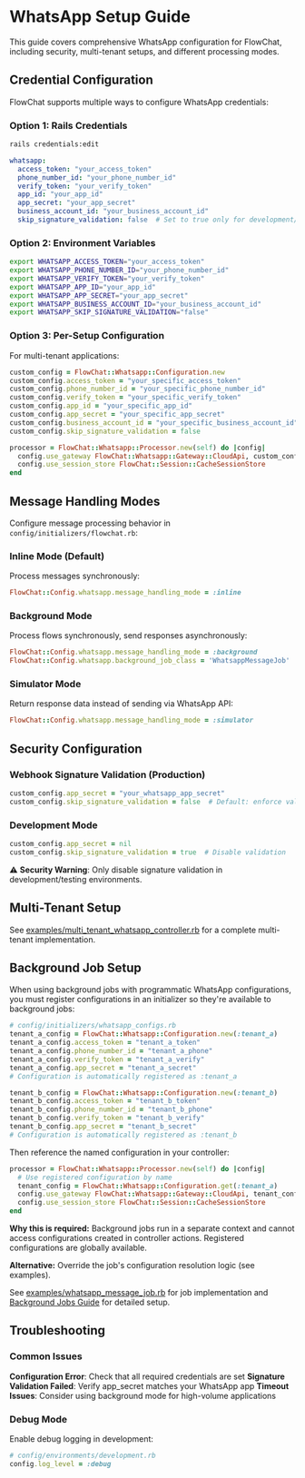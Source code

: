 # WhatsApp Setup Guide

This guide covers comprehensive WhatsApp configuration for FlowChat, including security, multi-tenant setups, and different processing modes.

## Credential Configuration

FlowChat supports multiple ways to configure WhatsApp credentials:

### Option 1: Rails Credentials

```bash
rails credentials:edit
```

```yaml
whatsapp:
  access_token: "your_access_token"
  phone_number_id: "your_phone_number_id"
  verify_token: "your_verify_token"
  app_id: "your_app_id"
  app_secret: "your_app_secret"
  business_account_id: "your_business_account_id"
  skip_signature_validation: false  # Set to true only for development/testing
```

### Option 2: Environment Variables

```bash
export WHATSAPP_ACCESS_TOKEN="your_access_token"
export WHATSAPP_PHONE_NUMBER_ID="your_phone_number_id" 
export WHATSAPP_VERIFY_TOKEN="your_verify_token"
export WHATSAPP_APP_ID="your_app_id"
export WHATSAPP_APP_SECRET="your_app_secret"
export WHATSAPP_BUSINESS_ACCOUNT_ID="your_business_account_id"
export WHATSAPP_SKIP_SIGNATURE_VALIDATION="false"
```

### Option 3: Per-Setup Configuration

For multi-tenant applications:

```ruby
custom_config = FlowChat::Whatsapp::Configuration.new
custom_config.access_token = "your_specific_access_token"
custom_config.phone_number_id = "your_specific_phone_number_id"
custom_config.verify_token = "your_specific_verify_token"
custom_config.app_id = "your_specific_app_id"
custom_config.app_secret = "your_specific_app_secret"
custom_config.business_account_id = "your_specific_business_account_id"
custom_config.skip_signature_validation = false

processor = FlowChat::Whatsapp::Processor.new(self) do |config|
  config.use_gateway FlowChat::Whatsapp::Gateway::CloudApi, custom_config
  config.use_session_store FlowChat::Session::CacheSessionStore
end
```

## Message Handling Modes

Configure message processing behavior in `config/initializers/flowchat.rb`:

### Inline Mode (Default)

Process messages synchronously:

```ruby
FlowChat::Config.whatsapp.message_handling_mode = :inline
```

### Background Mode

Process flows synchronously, send responses asynchronously:

```ruby
FlowChat::Config.whatsapp.message_handling_mode = :background
FlowChat::Config.whatsapp.background_job_class = 'WhatsappMessageJob'
```

### Simulator Mode

Return response data instead of sending via WhatsApp API:

```ruby
FlowChat::Config.whatsapp.message_handling_mode = :simulator
```

## Security Configuration

### Webhook Signature Validation (Production)

```ruby
custom_config.app_secret = "your_whatsapp_app_secret"
custom_config.skip_signature_validation = false  # Default: enforce validation
```

### Development Mode

```ruby
custom_config.app_secret = nil
custom_config.skip_signature_validation = true  # Disable validation
```

⚠️ **Security Warning**: Only disable signature validation in development/testing environments.

## Multi-Tenant Setup

See [examples/multi_tenant_whatsapp_controller.rb](../examples/multi_tenant_whatsapp_controller.rb) for a complete multi-tenant implementation.

## Background Job Setup

When using background jobs with programmatic WhatsApp configurations, you must register configurations in an initializer so they're available to background jobs:

```ruby
# config/initializers/whatsapp_configs.rb
tenant_a_config = FlowChat::Whatsapp::Configuration.new(:tenant_a)
tenant_a_config.access_token = "tenant_a_token"
tenant_a_config.phone_number_id = "tenant_a_phone"
tenant_a_config.verify_token = "tenant_a_verify"
tenant_a_config.app_secret = "tenant_a_secret"
# Configuration is automatically registered as :tenant_a

tenant_b_config = FlowChat::Whatsapp::Configuration.new(:tenant_b)
tenant_b_config.access_token = "tenant_b_token"
tenant_b_config.phone_number_id = "tenant_b_phone"
tenant_b_config.verify_token = "tenant_b_verify"
tenant_b_config.app_secret = "tenant_b_secret"
# Configuration is automatically registered as :tenant_b
```

Then reference the named configuration in your controller:

```ruby
processor = FlowChat::Whatsapp::Processor.new(self) do |config|
  # Use registered configuration by name
  tenant_config = FlowChat::Whatsapp::Configuration.get(:tenant_a)
  config.use_gateway FlowChat::Whatsapp::Gateway::CloudApi, tenant_config
  config.use_session_store FlowChat::Session::CacheSessionStore
end
```

**Why this is required:** Background jobs run in a separate context and cannot access configurations created in controller actions. Registered configurations are globally available.

**Alternative:** Override the job's configuration resolution logic (see examples).

See [examples/whatsapp_message_job.rb](../examples/whatsapp_message_job.rb) for job implementation and [Background Jobs Guide](background-jobs.md) for detailed setup.

## Troubleshooting

### Common Issues

**Configuration Error**: Check that all required credentials are set
**Signature Validation Failed**: Verify app_secret matches your WhatsApp app
**Timeout Issues**: Consider using background mode for high-volume applications

### Debug Mode

Enable debug logging in development:

```ruby
# config/environments/development.rb
config.log_level = :debug
``` 